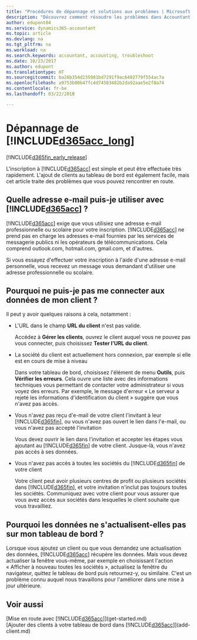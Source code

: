 ```yaml
---
title: "Procédures de dépannage et solutions aux problèmes | Microsoft Docs"
description: "Découvrez comment résoudre les problèmes dans Accountant Hub pour Dynamics 365."
author: edupont04
ms.service: dynamics365-accountant
ms.topic: article
ms.devlang: na
ms.tgt_pltfrm: na
ms.workload: na
ms.search.keywords: accountant, accounting, troubleshoot
ms.date: 10/23/2017
ms.author: edupont
ms.translationtype: HT
ms.sourcegitcommit: ba26b354d235981bd7291f9ac6402779f554ac7a
ms.openlocfilehash: a9753b00b47fc4d74583482b2da92aae5e2f8a74
ms.contentlocale: fr-be
ms.lasthandoff: 03/22/2018

---
```

# <a name="troubleshooting-included365acclongincludesd365acclongmdmd"></a>Dépannage de [!INCLUDE[d365acc_long](includes/d365acc_long_md.md)]
[!INCLUDE[d365fin_early_release](includes/d365fin_early_release.md.md)]

L'inscription à [!INCLUDE[d365acc](includes/d365acc_md.md)] est simple et peut être effectuée très rapidement. L'ajout de clients au tableau de bord est également facile, mais cet article traite des problèmes que vous pouvez rencontrer en route.

## <a name="what-email-address-can-i-use-with-included365accincludesd365accmdmd"></a>Quelle adresse e-mail puis-je utiliser avec [!INCLUDE[d365acc](includes/d365acc_md.md)] ?
[!INCLUDE[d365acc](includes/d365acc_md.md)] exige que vous utilisiez une adresse e-mail professionnelle ou scolaire pour votre inscription. [!INCLUDE[d365acc](includes/d365acc_md.md)] ne prend pas en charge les adresses e-mail fournies par les services de messagerie publics ni les opérateurs de télécommunications. Cela comprend outlook.com, hotmail.com, gmail.com, et d'autres.  

Si vous essayez d'effectuer votre inscription à l'aide d'une adresse e-mail personnelle, vous recevez un message vous demandant d'utiliser une adresse professionnelle ou scolaire.  

## <a name="why-cant-i-connect-to-my-clients-data"></a>Pourquoi ne puis-je pas me connecter aux données de mon client ?
Il peut y avoir quelques raisons à cela, notamment :

- L'URL dans le champ **URL du client** n'est pas valide.  

  Accédez à **Gérer les clients**, ouvrez le client auquel vous ne pouvez pas vous connecter, puis choisissez **Tester l'URL du client**.  
- La société du client est actuellement hors connexion, par exemple si elle est en cours de mise à niveau

  Dans votre tableau de bord, choisissez l'élément de menu **Outils**, puis **Vérifier les erreurs**. Cela ouvre une liste avec des informations techniques vous permettant de contacter votre administrateur si vous voyez des erreurs. Par exemple, le message d'erreur « Le serveur a rejeté les informations d'identification du client » suggère que vous n'avez pas accès.  
- Vous n'avez pas reçu d'e-mail de votre client l'invitant à leur [!INCLUDE[d365fin](includes/d365fin_md.md)], ou vous n'avez pas ouvert le lien dans l'e-mail, ou vous n'avez pas accepté l'invitation

  Vous devez ouvrir le lien dans l'invitation et accepter les étapes vous ajoutant au [!INCLUDE[d365fin](includes/d365fin_md.md)] de votre client. Jusque-là, vous n'avez pas accès à ses données.  
- Vous n'avez pas accès à toutes les sociétés du [!INCLUDE[d365fin](includes/d365fin_md.md)] de votre client

  Votre client peut avoir plusieurs centres de profit ou plusieurs sociétés dans [!INCLUDE[d365fin](includes/d365fin_md.md)], et votre invitation n'inclut pas toujours toutes les sociétés. Communiquez avec votre client pour vous assurer que vous avez accès aux sociétés dans lesquelles le client souhaite que vous travailliez.  

## <a name="why-doesnt-the-data-refresh-in-my-dashboard"></a>Pourquoi les données ne s'actualisent-elles pas sur mon tableau de bord ?
Lorsque vous ajoutez un client ou que vous demandez une actualisation des données, [!INCLUDE[d365acc](includes/d365acc_md.md)] récupère les données. Mais vous devez actualiser la fenêtre vous-même, par exemple en choisissant l'action « Afficher à nouveau toutes les sociétés », actualisez la fenêtre du navigateur, quittez le tableau de bord puis retournez-y, ou similaire. C'est un problème connu auquel nous travaillons pour l'améliorer dans une mise à jour ultérieure.  

## <a name="see-also"></a>Voir aussi
[Mise en route avec [!INCLUDE[d365acc](includes/d365acc_md.md)]](get-started.md)  
[Ajouter des clients à votre tableau de bord dans [!INCLUDE[d365acc](includes/d365acc_md.md)]](add-client.md)  

